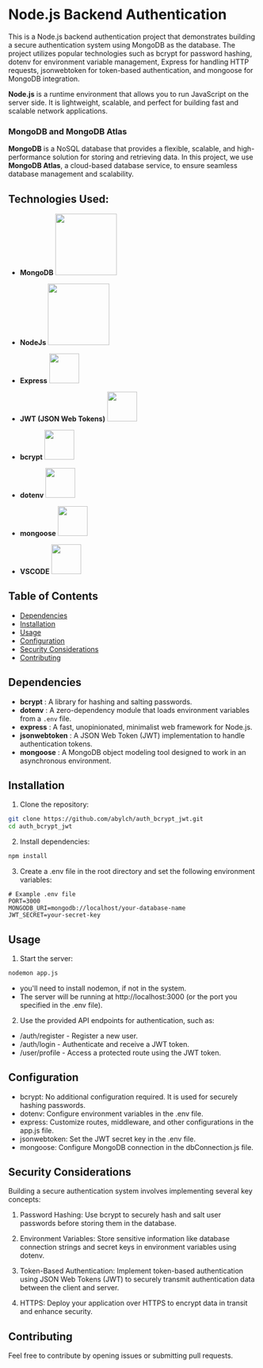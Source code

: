 # Node.js Backend Authentication

This is a Node.js backend authentication project that demonstrates building a secure authentication system using MongoDB as the database. The project utilizes popular technologies such as bcrypt for password hashing, dotenv for environment variable management, Express for handling HTTP requests, jsonwebtoken for token-based authentication, and mongoose for MongoDB integration.

**Node.js** is a runtime environment that allows you to run JavaScript on the server side. It is lightweight, scalable, and perfect for building fast and scalable network applications.

### MongoDB and MongoDB Atlas

**MongoDB** is a NoSQL database that provides a flexible, scalable, and high-performance solution for storing and retrieving data. In this project, we use **MongoDB Atlas**, a cloud-based database service, to ensure seamless database management and scalability.

## Technologies Used:

- **MongoDB**
  <img src="https://upload.wikimedia.org/wikipedia/commons/9/93/MongoDB_Logo.svg" width="124px" height="124px">

- **NodeJs**
  <img src="https://upload.wikimedia.org/wikipedia/commons/d/d9/Node.js_logo.svg" width="124px" height="124px">

- **Express**
  <img src = "https://upload.wikimedia.org/wikipedia/commons/6/64/Expressjs.png" width = "60px" height = "60px">

- **JWT (JSON Web Tokens)**
  <img src = "https://cdn.worldvectorlogo.com/logos/jwt-3.svg" width = "60px" height = "60px">

- **bcrypt**
  <img src = "https://upload.wikimedia.org/wikipedia/commons/thumb/5/58/Hash_table_4_1_1_0_0_1_0_LL.svg" width = "60px" height = "60px">

- **dotenv**
  <img src = "https://raw.githubusercontent.com/motdotla/dotenv/master/dotenv.svg" width = "60px" height = "60px">

- **mongoose**
  <img src = "https://mongoosejs.com/docs/images/mongoose5_62x30_transparent.png" width = "60px" height = "60px">

- **VSCODE**
  <img src="https://upload.wikimedia.org/wikipedia/commons/9/9a/Visual_Studio_Code_1.35_icon.svg" width="60px" height="60px">

## Table of Contents

- [Dependencies](#dependencies)
- [Installation](#installation)
- [Usage](#usage)
- [Configuration](#configuration)
- [Security Considerations](#security-considerations)
- [Contributing](#contributing)

## Dependencies

- **bcrypt** : A library for hashing and salting passwords.
- **dotenv** : A zero-dependency module that loads environment variables from a `.env` file.
- **express** : A fast, unopinionated, minimalist web framework for Node.js.
- **jsonwebtoken** : A JSON Web Token (JWT) implementation to handle authentication tokens.
- **mongoose** : A MongoDB object modeling tool designed to work in an asynchronous environment.

## Installation

1. Clone the repository:

```bash
git clone https://github.com/abylch/auth_bcrypt_jwt.git
cd auth_bcrypt_jwt
```

2. Install dependencies:

```bash
npm install
```

3. Create a .env file in the root directory and set the following environment variables:

```env
# Example .env file
PORT=3000
MONGODB_URI=mongodb://localhost/your-database-name
JWT_SECRET=your-secret-key
```

## Usage

1. Start the server:

```bash
nodemon app.js
```
* you'll need to install nodemon, if not in the system.
* The server will be running at http://localhost:3000 (or the port you specified in the .env file).

2. Use the provided API endpoints for authentication, such as:

- /auth/register - Register a new user.
- /auth/login - Authenticate and receive a JWT token.
- /user/profile - Access a protected route using the JWT token.

## Configuration

- bcrypt: No additional configuration required. It is used for securely hashing passwords.
- dotenv: Configure environment variables in the .env file.
- express: Customize routes, middleware, and other configurations in the app.js file.
- jsonwebtoken: Set the JWT secret key in the .env file.
- mongoose: Configure MongoDB connection in the dbConnection.js file.

## Security Considerations

Building a secure authentication system involves implementing several key concepts:

1. Password Hashing: Use bcrypt to securely hash and salt user passwords before storing them in the database.

2. Environment Variables: Store sensitive information like database connection strings and secret keys in environment variables using dotenv.

3. Token-Based Authentication: Implement token-based authentication using JSON Web Tokens (JWT) to securely transmit authentication data between the client and server.

4. HTTPS: Deploy your application over HTTPS to encrypt data in transit and enhance security.

## Contributing

Feel free to contribute by opening issues or submitting pull requests.

